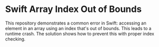 # Swift Array Index Out of Bounds
This repository demonstrates a common error in Swift: accessing an element in an array using an index that's out of bounds.  This leads to a runtime crash.  The solution shows how to prevent this with proper index checking.